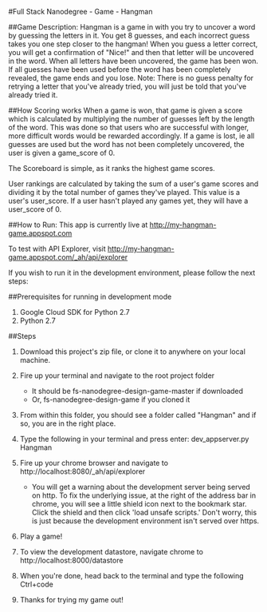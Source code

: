 #Full Stack Nanodegree - Game - Hangman


##Game Description:
Hangman is a game in with you try to uncover a word by guessing the letters in it. You get 8 guesses, and each incorrect guess takes you one step closer to the hangman! When you guess a letter correct, you will get a confirmation of "Nice!" and then that letter will be uncovered in the word. When all letters have been uncovered, the game has been won. If all guesses have been used before the word has been completely revealed, the game ends and you lose. Note: There is no guess penalty for retrying a letter that you've already tried, you will just be told that you've already tried it.

##How Scoring works
When a game is won, that game is given a score which is calculated by multiplying the number of guesses left by the length of the word. This was done so that users who are successful with longer, more difficult words would be rewarded accordingly. If a game is lost, ie all guesses are used but the word has not been completely uncovered, the user is given a game_score of 0.

The Scoreboard is simple, as it ranks the highest game scores.

User rankings are calculated by taking the sum of a user's game scores and dividing it by the total number of games they've played. This value is a user's user_score. If a user hasn't played any games yet, they will have a user_score of 0.

##How to Run:
This app is currently live at http://my-hangman-game.appspot.com

To test with API Explorer, visit http://my-hangman-game.appspot.com/_ah/api/explorer

If you wish to run it in the development environment, please follow the next steps:

##Prerequisites for running in development mode
1. Google Cloud SDK for Python 2.7
2. Python 2.7

##Steps
1. Download this project's zip file, or clone it to anywhere on your local machine.

2. Fire up your terminal and navigate to the root project folder
    - It should be fs-nanodegree-design-game-master if downloaded
    - Or, fs-nanodegree-design-game if you cloned it

3. From within this folder, you should see a folder called "Hangman" and if so, you are in the right place.

4. Type the following in your terminal and press enter: dev_appserver.py Hangman

5. Fire up your chrome browser and navigate to http://localhost:8080/_ah/api/explorer
    - You will get a warning about the development server being served on http. To fix the underlying issue, at the right of the address bar in chrome, you will see a little shield icon next to the bookmark star. Click the shield and then click 'load unsafe scripts.' Don't worry, this is just because the development environment isn't served over https.

6. Play a game!

7. To view the development datastore, navigate chrome to http://localhost:8000/datastore

8. When you're done, head back to the terminal and type the following Ctrl+code

9. Thanks for trying my game out!

